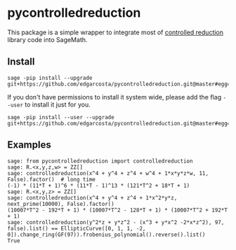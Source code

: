 # pycontrolledreduction


This package is a simple wrapper to integrate most of [controlled reduction](https://github.com/edgarcosta/controlledreduction/) library code into SageMath.



## Install



```
sage -pip install --upgrade git+https://github.com/edgarcosta/pycontrolledreduction.git@master#egg=pycontrolledreduction
```

If you don't have permissions to install it system wide, please add the flag ``--user`` to install it just for you.

```
sage -pip install --user --upgrade git+https://github.com/edgarcosta/pycontrolledreduction.git@master#egg=pycontrolledreduction
```



## Examples


```
sage: from pycontrolledreduction import controlledreduction
sage: R.<x,y,z,w> = ZZ[]
sage: controlledreduction(x^4 + y^4 + z^4 + w^4 + 1*x*y*z*w, 11, False).factor()  # long time
(-1) * (11*T + 1)^6 * (11*T - 1)^13 * (121*T^2 + 18*T + 1)
sage: R.<x,y,z> = ZZ[]
sage: controlledreduction(x^4 + y^4 + z^4 + 1*x^2*y*z, next_prime(10000), False).factor()
(10007*T^2 - 192*T + 1) * (10007*T^2 - 128*T + 1) * (10007*T^2 + 192*T + 1)
sage: controlledreduction(y^2*z + y*z^2 - (x^3 + y*x^2 -2*x*z^2), 97, false).list() == EllipticCurve([0, 1, 1, -2, 0]).change_ring(GF(97)).frobenius_polynomial().reverse().list()
True

```
